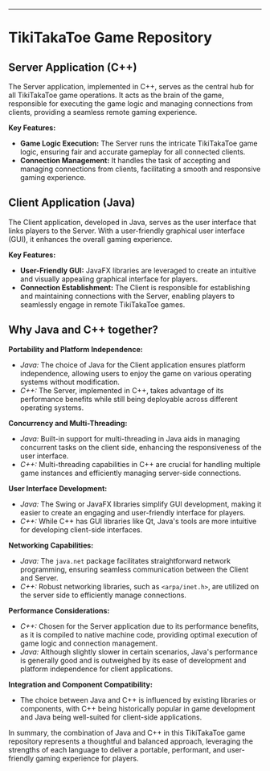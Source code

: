 
---

# TikiTakaToe Game Repository

## Server Application (C++)

The Server application, implemented in C++, serves as the central hub for all TikiTakaToe game operations. It acts as the brain of the game, responsible for executing the game logic and managing connections from clients, providing a seamless remote gaming experience.

**Key Features:**
- **Game Logic Execution:** The Server runs the intricate TikiTakaToe game logic, ensuring fair and accurate gameplay for all connected clients.
- **Connection Management:** It handles the task of accepting and managing connections from clients, facilitating a smooth and responsive gaming experience.

## Client Application (Java)

The Client application, developed in Java, serves as the user interface that links players to the Server. With a user-friendly graphical user interface (GUI), it enhances the overall gaming experience.

**Key Features:**
- **User-Friendly GUI:** JavaFX libraries are leveraged to create an intuitive and visually appealing graphical interface for players.
- **Connection Establishment:** The Client is responsible for establishing and maintaining connections with the Server, enabling players to seamlessly engage in remote TikiTakaToe games.

## Why Java and C++ together?

**Portability and Platform Independence:**
- *Java:* The choice of Java for the Client application ensures platform independence, allowing users to enjoy the game on various operating systems without modification.
- *C++:* The Server, implemented in C++, takes advantage of its performance benefits while still being deployable across different operating systems.

**Concurrency and Multi-Threading:**
- *Java:* Built-in support for multi-threading in Java aids in managing concurrent tasks on the client side, enhancing the responsiveness of the user interface.
- *C++:* Multi-threading capabilities in C++ are crucial for handling multiple game instances and efficiently managing server-side connections.

**User Interface Development:**
- *Java:* The Swing or JavaFX libraries simplify GUI development, making it easier to create an engaging and user-friendly interface for players.
- *C++:* While C++ has GUI libraries like Qt, Java's tools are more intuitive for developing client-side interfaces.

**Networking Capabilities:**
- *Java:* The `java.net` package facilitates straightforward network programming, ensuring seamless communication between the Client and Server.
- *C++:* Robust networking libraries, such as `<arpa/inet.h>`, are utilized on the server side to efficiently manage connections.

**Performance Considerations:**
- *C++:* Chosen for the Server application due to its performance benefits, as it is compiled to native machine code, providing optimal execution of game logic and connection management.
- *Java:* Although slightly slower in certain scenarios, Java's performance is generally good and is outweighed by its ease of development and platform independence for client applications.

**Integration and Component Compatibility:**
- The choice between Java and C++ is influenced by existing libraries or components, with C++ being historically popular in game development and Java being well-suited for client-side applications.

In summary, the combination of Java and C++ in this TikiTakaToe game repository represents a thoughtful and balanced approach, leveraging the strengths of each language to deliver a portable, performant, and user-friendly gaming experience for players.
